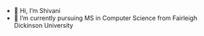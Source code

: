 - 👋 Hi, I’m Shivani
- 🌱 I’m currently pursuing MS in Computer Science from Fairleigh Dickinson University

<!---
shivupatel07/shivupatel07 is a ✨ special ✨ repository because its `README.md` (this file) appears on your GitHub profile.
You can click the Preview link to take a look at your changes.
--->
